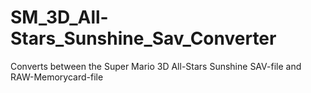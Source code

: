 # SM_3D_All-Stars_Sunshine_Sav_Converter
Converts between the Super Mario 3D All-Stars Sunshine SAV-file and RAW-Memorycard-file
